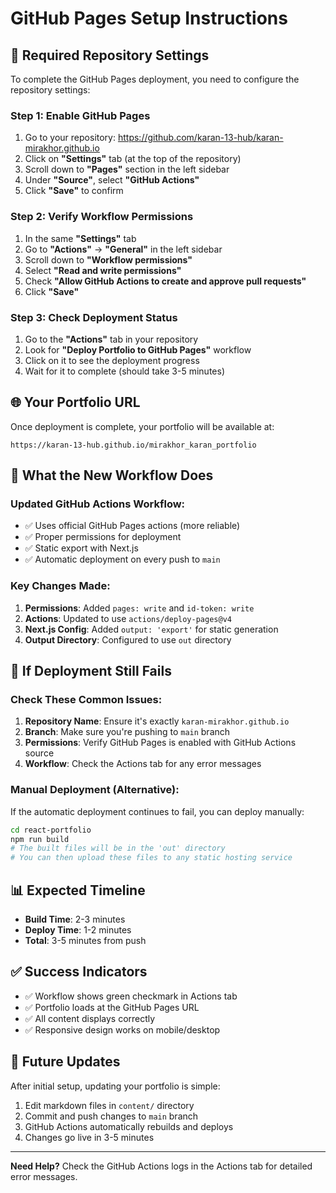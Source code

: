 # GitHub Pages Setup Instructions

## 🔧 **Required Repository Settings**

To complete the GitHub Pages deployment, you need to configure the repository settings:

### **Step 1: Enable GitHub Pages**
1. Go to your repository: https://github.com/karan-13-hub/karan-mirakhor.github.io
2. Click on **"Settings"** tab (at the top of the repository)
3. Scroll down to **"Pages"** section in the left sidebar
4. Under **"Source"**, select **"GitHub Actions"**
5. Click **"Save"** to confirm

### **Step 2: Verify Workflow Permissions**
1. In the same **"Settings"** tab
2. Go to **"Actions"** → **"General"** in the left sidebar
3. Scroll down to **"Workflow permissions"**
4. Select **"Read and write permissions"**
5. Check **"Allow GitHub Actions to create and approve pull requests"**
6. Click **"Save"**

### **Step 3: Check Deployment Status**
1. Go to the **"Actions"** tab in your repository
2. Look for **"Deploy Portfolio to GitHub Pages"** workflow
3. Click on it to see the deployment progress
4. Wait for it to complete (should take 3-5 minutes)

## 🌐 **Your Portfolio URL**
Once deployment is complete, your portfolio will be available at:
```
https://karan-13-hub.github.io/mirakhor_karan_portfolio
```

## 🔄 **What the New Workflow Does**

### **Updated GitHub Actions Workflow:**
- ✅ Uses official GitHub Pages actions (more reliable)
- ✅ Proper permissions for deployment
- ✅ Static export with Next.js
- ✅ Automatic deployment on every push to `main`

### **Key Changes Made:**
1. **Permissions**: Added `pages: write` and `id-token: write`
2. **Actions**: Updated to use `actions/deploy-pages@v4`
3. **Next.js Config**: Added `output: 'export'` for static generation
4. **Output Directory**: Configured to use `out` directory

## 🚨 **If Deployment Still Fails**

### **Check These Common Issues:**
1. **Repository Name**: Ensure it's exactly `karan-mirakhor.github.io`
2. **Branch**: Make sure you're pushing to `main` branch
3. **Permissions**: Verify GitHub Pages is enabled with GitHub Actions source
4. **Workflow**: Check the Actions tab for any error messages

### **Manual Deployment (Alternative):**
If the automatic deployment continues to fail, you can deploy manually:

```bash
cd react-portfolio
npm run build
# The built files will be in the 'out' directory
# You can then upload these files to any static hosting service
```

## 📊 **Expected Timeline**
- **Build Time**: 2-3 minutes
- **Deploy Time**: 1-2 minutes
- **Total**: 3-5 minutes from push

## ✅ **Success Indicators**
- ✅ Workflow shows green checkmark in Actions tab
- ✅ Portfolio loads at the GitHub Pages URL
- ✅ All content displays correctly
- ✅ Responsive design works on mobile/desktop

## 🔄 **Future Updates**
After initial setup, updating your portfolio is simple:
1. Edit markdown files in `content/` directory
2. Commit and push changes to `main` branch
3. GitHub Actions automatically rebuilds and deploys
4. Changes go live in 3-5 minutes

---

**Need Help?** Check the GitHub Actions logs in the Actions tab for detailed error messages.
